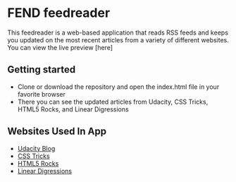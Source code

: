# FEND feedreader

This feedreader is a web-based application that reads RSS feeds and keeps you updated on the most recent articles from a variety of different websites. You can view the live preview [here]

## Getting started
- Clone or download the repository and open the index.html file in your favorite browser
- There you can see the updated articles from Udacity, CSS Tricks, HTML5 Rocks, and Linear Digressions

## Websites Used In App
- [Udacity Blog](https://blog.udacity.com/)
- [CSS Tricks](https://css-tricks.com/)
- [HTML5 Rocks](https://www.html5rocks.com/en/)
- [Linear Digressions](http://lineardigressions.com/)
